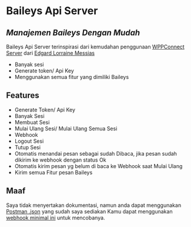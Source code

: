# Baileys Api Server
## _Manajemen Baileys Dengan Mudah_

Baileys Api Server terinspirasi dari kemudahan penggunaan [WPPConnect Server](https://github.com/wppconnect-team/wppconnect-server) dari [Edgard Lorraine Messias](https://github.com/edgardmessias)

- Banyak sesi
- Generate token/ Api Key
- Menggunakan semua fitur yang dimiliki Baileys

## Features

- Generate Token/ Api Key
- Banyak Sesi
- Membuat Sesi
- Mulai Ulang Sesi/ Mulai Ulang Semua Sesi
- Webhook
- Logout Sesi
- Tutup Sesi
- Otomatis menandai pesan sebagai sudah Dibaca, jika pesan sudah dikirim ke webhook dengan status Ok
- Otomatis kirim pesan yg belum di baca ke Webhook saat Mulai Ulang
- Kirim semua Fitur pesan Baileys

## Maaf
Saya tidak menyertakan dokumentasi, namun anda dapat menggunakan [Postman .json]() yang sudah saya sediakan
Kamu dapat menggunakan [webhook minimal ini](https://github.com/syifarahmat/webhook) untuk mencobanya.